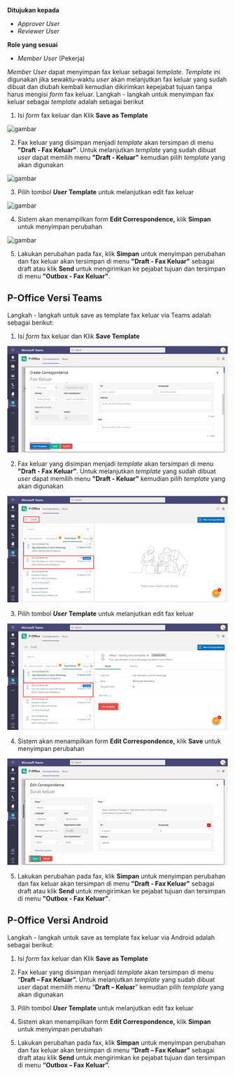 **Ditujukan kepada**

- *Approver User*
- *Reviewer User*

**Role yang sesuai**

- *Member User* (Pekerja)

*Member User* dapat menyimpan fax keluar sebagai *template*. *Template* ini digunakan jika sewaktu-waktu *user* akan melanjutkan fax keluar yang sudah dibuat dan diubah kembali kemudian dikirimkan kepejabat tujuan tanpa harus mengisi *form* fax keluar. Langkah - langkah untuk menyimpan fax keluar sebagai *template* adalah sebagai berikut

1. Isi *form* fax keluar dan Klik **Save as Template**

![gambar](SC_FaxKeluar/FK14.png)

2. Fax keluar yang disimpan menjadi *template* akan tersimpan di menu **"Draft - Fax Keluar"**. Untuk melanjutkan *template* yang sudah dibuat *user* dapat memilih menu **"Draft - Keluar"** kemudian pilih *template* yang akan digunakan

![gambar](SC_FaxKeluar/FK15.png)

3. Pilih tombol ***User*** **Template** untuk melanjutkan edit fax keluar

![gambar](SC_FaxKeluar/FK16.png)

4. Sistem akan menampilkan form **Edit Correspondence,** klik **Simpan** untuk menyimpan perubahan

![gambar](SC_FaxKeluar/FK17.png)

5. Lakukan perubahan pada fax, klik **Simpan** untuk menyimpan perubahan dan fax keluar akan tersimpan di menu **"Draft - Fax Keluar"** sebagai draft atau klik **Send** untuk mengirimkan ke pejabat tujuan dan tersimpan di menu **"Outbox - Fax Keluar"**.


## **P-Office Versi Teams**

Langkah - langkah untuk save as template fax keluar via Teams adalah sebagai berikut:

1. Isi *form* fax keluar dan Klik **Save Template**

![gambar](FaxKeluar/FK_Teams/FK14.png)

2. Fax keluar yang disimpan menjadi *template* akan tersimpan di menu **"Draft - Fax Keluar"**. Untuk melanjutkan *template* yang sudah dibuat *user* dapat memilih menu **"Draft - Keluar"** kemudian pilih *template* yang akan digunakan

![gambar](FaxKeluar/FK_Teams/FK15.png)

3. Pilih tombol ***User*** **Template** untuk melanjutkan edit fax keluar

![gambar](FaxKeluar/FK_Teams/FK16.png)

4. Sistem akan menampilkan form **Edit Correspondence,** klik **Save** untuk menyimpan perubahan

![gambar](FaxKeluar/FK_Teams/FK17.png)

5. Lakukan perubahan pada fax, klik **Simpan** untuk menyimpan perubahan dan fax keluar akan tersimpan di menu **"Draft - Fax Keluar"** sebagai draft atau klik **Send** untuk mengirimkan ke pejabat tujuan dan tersimpan di menu **"Outbox - Fax Keluar"**.

## **P-Office Versi Android**

Langkah - langkah untuk save as template fax keluar via Android adalah sebagai berikut:

1. Isi _form_ fax keluar dan Klik **Save as Template**



2. Fax keluar yang disimpan menjadi _template_ akan tersimpan di menu “**Draft – Fax Keluar”.** Untuk melanjutkan _template_ yang sudah dibuat _user_ dapat memilih menu “**Draft – Keluar**” kemudian pilih _template_ yang akan digunakan



3. Pilih tombol **_User_ Template** untuk melanjutkan edit fax keluar


4. Sistem akan menampilkan form **Edit Correspondence,** klik **Simpan** untuk menyimpan perubahan
5. Lakukan perubahan pada fax, klik **Simpan** untuk menyimpan perubahan dan fax keluar akan tersimpan di menu **“Draft – Fax Keluar”** sebagai draft atau klik **Send** untuk mengirimkan ke pejabat tujuan dan tersimpan di menu **“Outbox – Fax Keluar”.**

